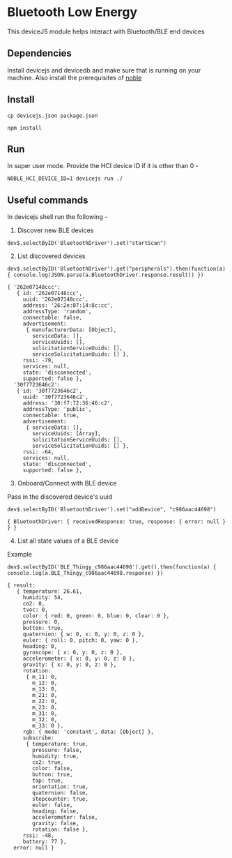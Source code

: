 # Bluetooth Low Energy
This deviceJS module helps interact with Bluetooth/BLE end devices

## Dependencies
Install devicejs and devicedb and make sure that is running on your machine. Also install the prerequisites of [noble](https://github.com/noble/noble)


## Install
```
cp devicejs.json package.json
```
```
npm install
```

## Run
In super user mode. Provide the HCI device ID if it is other than 0 -
```
NOBLE_HCI_DEVICE_ID=1 devicejs run ./
```

## Useful commands

In devicejs shell run the following -

1. Discover new BLE devices

```
dev$.selectByID('BluetoothDriver').set("startScan")
```

2. List discovered devices

```
dev$.selectByID('BluetoothDriver').get("peripherals").then(function(a) { console.log(JSON.parse(a.BluetoothDriver.response.result)) })

{ '262e07148ccc': 
   { id: '262e07148ccc',
     uuid: '262e07148ccc',
     address: '26:2e:07:14:8c:cc',
     addressType: 'random',
     connectable: false,
     advertisement: 
      { manufacturerData: [Object],
        serviceData: [],
        serviceUuids: [],
        solicitationServiceUuids: [],
        serviceSolicitationUuids: [] },
     rssi: -79,
     services: null,
     state: 'disconnected',
     supported: false },
  '30f7723646c2': 
   { id: '30f7723646c2',
     uuid: '30f7723646c2',
     address: '30:f7:72:36:46:c2',
     addressType: 'public',
     connectable: true,
     advertisement: 
      { serviceData: [],
        serviceUuids: [Array],
        solicitationServiceUuids: [],
        serviceSolicitationUuids: [] },
     rssi: -64,
     services: null,
     state: 'disconnected',
     supported: false },
```

3. Onboard/Connect with BLE device

Pass in the discovered device's uuid

```
dev$.selectByID('BluetoothDriver').set("addDevice", "c986aac44698")

{ BluetoothDriver: { receivedResponse: true, response: { error: null } } }
```

4. List all state values of a BLE device

Example
```
dev$.selectByID('BLE_Thingy_c986aac44698').get().then(function(a) { console.log(a.BLE_Thingy_c986aac44698.response) })

{ result: 
   { temperature: 26.61,
     humidity: 54,
     co2: 0,
     tvoc: 0,
     color: { red: 0, green: 0, blue: 0, clear: 0 },
     pressure: 0,
     button: true,
     quaternion: { w: 0, x: 0, y: 0, z: 0 },
     euler: { roll: 0, pitch: 0, yaw: 0 },
     heading: 0,
     gyroscope: { x: 0, y: 0, z: 0 },
     accelerometer: { x: 0, y: 0, z: 0 },
     gravity: { x: 0, y: 0, z: 0 },
     rotation: 
      { m_11: 0,
        m_12: 0,
        m_13: 0,
        m_21: 0,
        m_22: 0,
        m_23: 0,
        m_31: 0,
        m_32: 0,
        m_33: 0 },
     rgb: { mode: 'constant', data: [Object] },
     subscribe: 
      { temperature: true,
        pressure: false,
        humidity: true,
        co2: true,
        color: false,
        button: true,
        tap: true,
        orientation: true,
        quaternion: false,
        stepcounter: true,
        euler: false,
        heading: false,
        accelerometer: false,
        gravity: false,
        rotation: false },
     rssi: -48,
     battery: 77 },
  error: null }

```
